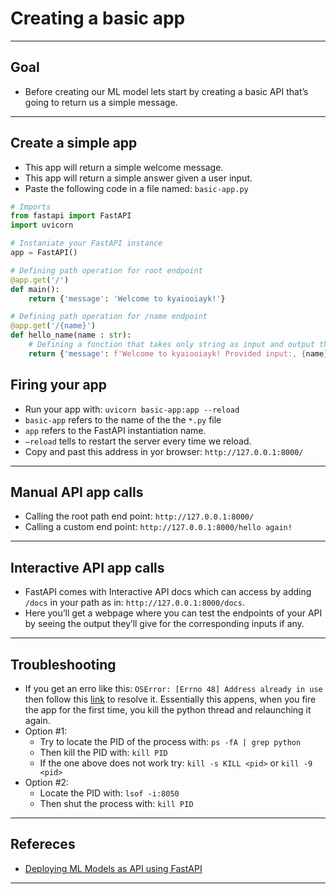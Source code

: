 # Creating a basic app
***

## Goal
- Before creating our ML model lets start by creating a basic API that’s going to return us a simple message.
***

## Create a simple app
- This app will return a simple welcome message.
- This app will return a simple answer given a user input.
- Paste the following code in a file named: `basic-app.py`

```python
# Imports
from fastapi import FastAPI
import uvicorn

# Instaniate your FastAPI instance
app = FastAPI()

# Defining path operation for root endpoint
@app.get('/')
def main():
    return {'message': 'Welcome to kyaiooiayk!'}

# Defining path operation for /name endpoint
@app.get('/{name}')
def hello_name(name : str):
    # Defining a function that takes only string as input and output the following message.
    return {'message': f'Welcome to kyaiooiayk! Provided input:, {name}'}

```

## Firing your app
- Run your app with: `uvicorn basic-app:app --reload`
- `basic-app` refers to the name of the the `*.py` file
- `app` refers to the FastAPI instantiation name.
- `–reload` tells to restart the server every time we reload.
- Copy and past this address in yor browser: `http://127.0.0.1:8000/`
***

## Manual API app calls
- Calling the root path end point: `http://127.0.0.1:8000/`
- Calling a custom end point: `http://127.0.0.1:8000/hello again!`
***

## Interactive API app calls
- FastAPI comes with Interactive API docs which can access by adding `/docs` in your path as in: `http://127.0.0.1:8000/docs`. 
- Here you’ll get a webpage where you can test the endpoints of your API by seeing the output they’ll give for the corresponding inputs if any.
*** 

## Troubleshooting
- If you get an erro like this: `OSError: [Errno 48] Address already in use` then follow this [link](https://ishaileshmishra.medium.com/the-python-flask-problem-socket-error-errno-48-address-already-in-use-4d074847587e) to resolve it. Essentially this appens, when you fire the app for the first time, you kill the python thread and relaunching it again.
- Option #1:
   - Try to locate the PID of the process with: `ps -fA | grep python`
   - Then kill the PID with: `kill PID`
   - If the one above does not work try: `kill -s KILL <pid>` or `kill -9 <pid>`
- Option #2:
   - Locate the PID with: `lsof -i:8050`
   -  Then shut the process with: `kill PID`
***

## Refereces
- [Deploying ML Models as API using FastAPI](https://www.geeksforgeeks.org/deploying-ml-models-as-api-using-fastapi/?ref=rp)
***
